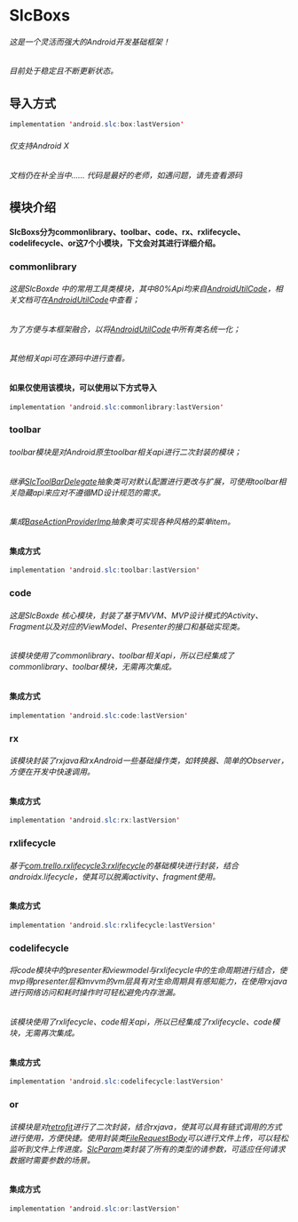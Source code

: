 # SlcBoxs
###### 这是一个灵活而强大的Android开发基础框架！
###### 目前处于稳定且不断更新状态。
## 导入方式
````java
implementation 'android.slc:box:lastVersion'
````
###### 仅支持Android X
###### 文档仍在补全当中…… 代码是最好的老师，如遇问题，请先查看源码
## 模块介绍
#### SlcBoxs分为commonlibrary、toolbar、code、rx、rxlifecycle、codelifecycle、or这7个小模块，下文会对其进行详细介绍。
### commonlibrary
###### 这是SlcBoxde 中的常用工具类模块，其中80%Api均来自[AndroidUtilCode](https://github.com/Blankj/AndroidUtilCode "AndroidUtilCode")，相关文档可在[AndroidUtilCode](https://github.com/Blankj/AndroidUtilCode "AndroidUtilCode")中查看；
###### 为了方便与本框架融合，以将[AndroidUtilCode](https://github.com/Blankj/AndroidUtilCode "AndroidUtilCode")中所有类名统一化；
###### 其他相关api可在源码中进行查看。
#### 如果仅使用该模块，可以使用以下方式导入
````java
implementation 'android.slc:commonlibrary:lastVersion'
````
### toolbar
###### toolbar模块是对Android原生toolbar相关api进行二次封装的模块；
###### 继承[SlcToolBarDelegate](https://github.com/sunlunchang1994/SlcBoxs/blob/master/toolbar/src/main/java/android/slc/toolbar/SlcToolBarDelegate.java "SlcToolBarDelegate")抽象类可对默认配置进行更改与扩展，可使用toolbar相关隐藏api来应对不遵循MD设计规范的需求。
###### 集成[BaseActionProviderImp](https://github.com/sunlunchang1994/SlcBoxs/blob/master/toolbar/src/main/java/androidx/core/view/BaseActionProviderImp.java "BaseActionProviderImp")抽象类可实现各种风格的菜单item。
#### 集成方式
````java
implementation 'android.slc:toolbar:lastVersion'
````
### code
###### 这是SlcBoxde 核心模块，封装了基于MVVM、MVP设计模式的Activity、Fragment以及对应的ViewModel、Presenter的接口和基础实现类。
###### 该模块使用了commonlibrary、toolbar相关api，所以已经集成了commonlibrary、toolbar模块，无需再次集成。
#### 集成方式
````java
implementation 'android.slc:code:lastVersion'
````
### rx
###### 该模块封装了rxjava和rxAndroid一些基础操作类，如转换器、简单的Observer，方便在开发中快速调用。
#### 集成方式
````java
implementation 'android.slc:rx:lastVersion'
````
### rxlifecycle
###### 基于[com.trello.rxlifecycle3:rxlifecycle](https://github.com/trello/RxLifecycle "com.trello.rxlifecycle3:rxlifecycle")的基础模块进行封装，结合androidx.lifecycle，使其可以脱离activity、fragment使用。
#### 集成方式
````java
implementation 'android.slc:rxlifecycle:lastVersion'
````
### codelifecycle
###### 将code模块中的presenter和viewmodel与rxlifecycle中的生命周期进行结合，使mvp得presenter层和mvvm的vm层具有对生命周期具有感知能力，在使用rxjava进行网络访问和耗时操作时可轻松避免内存泄漏。
###### 该模块使用了rxlifecycle、code相关api，所以已经集成了rxlifecycle、code模块，无需再次集成。
#### 集成方式
````java
implementation 'android.slc:codelifecycle:lastVersion'
````
### or
###### 该模块是对[retrofit](https://github.com/square/retrofit "retrofit")进行了二次封装，结合rxjava，使其可以具有链式调用的方式进行使用，方便快捷。使用封装类[FileRequestBody](https://github.com/sunlunchang1994/SlcBoxs/blob/master/or/src/main/java/android/slc/or/FileRequestBody.java "FileRequestBody")可以进行文件上传，可以轻松监听到文件上传进度。[SlcParam](https://github.com/sunlunchang1994/SlcBoxs/blob/master/or/src/main/java/android/slc/or/SlcParam.java "SlcParam")类封装了所有的类型的请参数，可适应任何请求数据时需要参数的场景。
#### 集成方式
````java
implementation 'android.slc:or:lastVersion'
````
